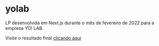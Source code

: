 # yolab

LP desenvolvida em Next.js durante o mês de fevereiro de 2022 para a empresa YO! LAB.

Visite o resultado final [clicando aqui]([https://www.pointmedia.com.br/](https://yolab-dev-gh.vercel.app/))

